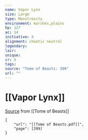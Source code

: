 ```yaml
---
name: Vapor Lynx
size: Large
type: Monstrosity
environment: marshes,plains
hp: 127
ac: 14
initiative: 4
alignment: chaotic neutral
legendary: 
lair: 
unique: 
cr: 5
tags: 
source: "Tome of Beasts: 399"
url: ""
---
```

# [[Vapor Lynx]]

[Source](zotero://open-pdf/library/items/ULEQWHJM?page=399) from [[Tome of Beasts]]

```pdf
{
	"url": "[[Tome of Beasts.pdf]]",
	"page": [399]
}
```

